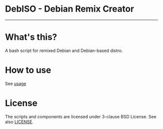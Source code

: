 # DebISO - Debian Remix Creator
----
# What's this?
A bash script for remixed Debian and Debian-based distro.

# How to use
See [usage](https://github.com/jin-asanami/debiso/wiki/usage)

# License
The scripts and components are licensed under 3-clause BSD License. See  also [LICENSE](LICENSE).